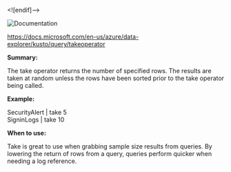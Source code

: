 <![endif]-->

![Documentation](https://shields.io/badge/-Documentation-informational)

<p>

https://docs.microsoft.com/en-us/azure/data-explorer/kusto/query/takeoperator

</p>

****Summary:****

<p>

The take operator returns the number of specified rows. The results are taken at random unless the rows have been sorted prior to the take operator being called.

</p>

****Example:****

<p>
SecurityAlert | take 5 <br>
SigninLogs | take 10
</p>

****When to use:****

<p>
Take is great to use when grabbing sample size results from queries. By lowering the return of rows from a query, queries perform quicker when needing a log reference.
</p>
